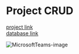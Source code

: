 # Project CRUD

[project link](https://github.com/roseannee/BD_Sem_5/tree/master/Project)<br/>
[database link](https://github.com/roseannee/BD_Sem_5/blob/master/projectdb.sql)

![MicrosoftTeams-image](https://user-images.githubusercontent.com/54481984/229840966-cfa1fc58-bc6e-417c-8bd3-cc01596a84b4.png)
